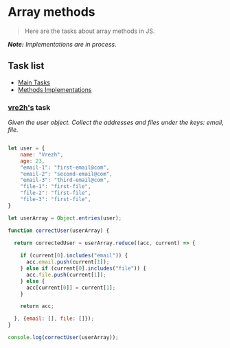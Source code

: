 # Array methods

> Here are the tasks about array methods in JS.  

_**Note:** Implementations are in process._

## Task list

- [Main Tasks](https://github.com/Vahan11/first_repo/tree/main/lesson-10-11-05-2021/main-tasks)
- [Methods Implementations](https://github.com/Vahan11/first_repo/tree/main/lesson-10-11-05-2021/implementations)

### [vre2h's](https://github.com/vre2h) task

_Given the user object. Collect the addresses and files under the keys: email, file._

```Javascript

let user = {
    name: "Vrezh",
    age: 23,
    "email-1": "first-email@com",
    "email-2": "second-email@com",
    "email-3": "third-email@com",
    "file-1": "first-file",
    "file-2": "first-file",
    "file-3": "first-file",
}

let userArray = Object.entries(user);

function correctUser(userArray) {

  return correctedUser = userArray.reduce((acc, current) => {
    
    if (current[0].includes("email")) {
      acc.email.push(current[1]); 
    } else if (current[0].includes("file")) {
      acc.file.push(current[1]); 
    } else {
      acc[current[0]] = current[1];
    }

    return acc;

  }, {email: [], file: []});
}

console.log(correctUser(userArray));

```